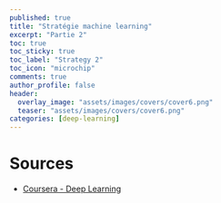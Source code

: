 ```yaml
---
published: true
title: "Stratégie machine learning"
excerpt: "Partie 2"
toc: true
toc_sticky: true
toc_label: "Strategy 2"
toc_icon: "microchip"
comments: true
author_profile: false
header:
  overlay_image: "assets/images/covers/cover6.png"
  teaser: "assets/images/covers/cover6.png"
categories: [deep-learning]
---
```


<script type="text/javascript" async
src="https://cdn.mathjax.org/mathjax/latest/MathJax.js?config=TeX-MML-AM_CHTML">
</script>



# Sources

- [Coursera - Deep Learning](www.coursera.org/learn/neural-networks-deep-learning)
